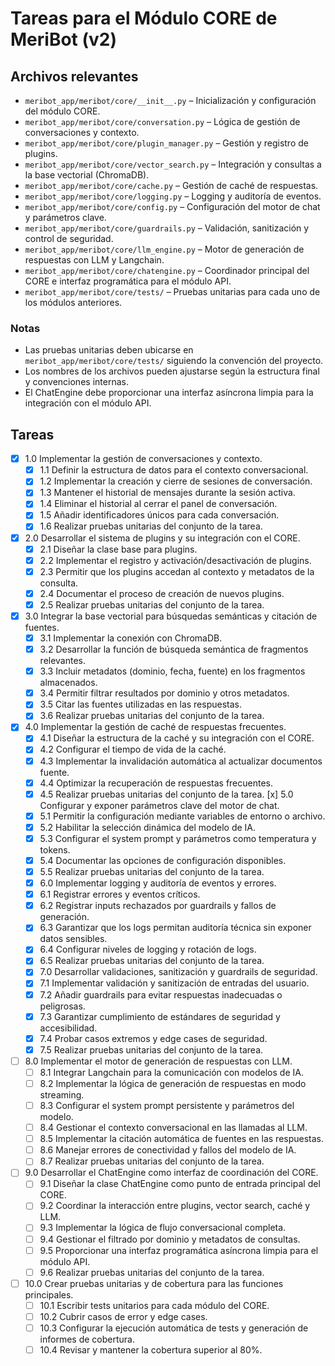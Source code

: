 # Tareas para el Módulo CORE de MeriBot (v2)

## Archivos relevantes

- `meribot_app/meribot/core/__init__.py` – Inicialización y configuración del módulo CORE.
- `meribot_app/meribot/core/conversation.py` – Lógica de gestión de conversaciones y contexto.
- `meribot_app/meribot/core/plugin_manager.py` – Gestión y registro de plugins.
- `meribot_app/meribot/core/vector_search.py` – Integración y consultas a la base vectorial (ChromaDB).
- `meribot_app/meribot/core/cache.py` – Gestión de caché de respuestas.
- `meribot_app/meribot/core/logging.py` – Logging y auditoría de eventos.
- `meribot_app/meribot/core/config.py` – Configuración del motor de chat y parámetros clave.
- `meribot_app/meribot/core/guardrails.py` – Validación, sanitización y control de seguridad.
- `meribot_app/meribot/core/llm_engine.py` – Motor de generación de respuestas con LLM y Langchain.
- `meribot_app/meribot/core/chatengine.py` – Coordinador principal del CORE e interfaz programática para el módulo API.
- `meribot_app/meribot/core/tests/` – Pruebas unitarias para cada uno de los módulos anteriores.

### Notas

- Las pruebas unitarias deben ubicarse en `meribot_app/meribot/core/tests/` siguiendo la convención del proyecto.
- Los nombres de los archivos pueden ajustarse según la estructura final y convenciones internas.
- El ChatEngine debe proporcionar una interfaz asíncrona limpia para la integración con el módulo API.

## Tareas

- [x] 1.0 Implementar la gestión de conversaciones y contexto.
  - [x] 1.1 Definir la estructura de datos para el contexto conversacional.
  - [x] 1.2 Implementar la creación y cierre de sesiones de conversación.
  - [x] 1.3 Mantener el historial de mensajes durante la sesión activa.
  - [x] 1.4 Eliminar el historial al cerrar el panel de conversación.
  - [x] 1.5 Añadir identificadores únicos para cada conversación.
  - [x] 1.6 Realizar pruebas unitarias del conjunto de la tarea.
- [x] 2.0 Desarrollar el sistema de plugins y su integración con el CORE.
  - [x] 2.1 Diseñar la clase base para plugins.
  - [x] 2.2 Implementar el registro y activación/desactivación de plugins.
  - [x] 2.3 Permitir que los plugins accedan al contexto y metadatos de la consulta.
  - [x] 2.4 Documentar el proceso de creación de nuevos plugins.
  - [x] 2.5 Realizar pruebas unitarias del conjunto de la tarea.
- [x] 3.0 Integrar la base vectorial para búsquedas semánticas y citación de fuentes.
  - [x] 3.1 Implementar la conexión con ChromaDB.
  - [x] 3.2 Desarrollar la función de búsqueda semántica de fragmentos relevantes.
  - [x] 3.3 Incluir metadatos (dominio, fecha, fuente) en los fragmentos almacenados.
  - [x] 3.4 Permitir filtrar resultados por dominio y otros metadatos.
  - [x] 3.5 Citar las fuentes utilizadas en las respuestas.
  - [x] 3.6 Realizar pruebas unitarias del conjunto de la tarea.
- [x] 4.0 Implementar la gestión de caché de respuestas frecuentes.
  - [x] 4.1 Diseñar la estructura de la caché y su integración con el CORE.
  - [x] 4.2 Configurar el tiempo de vida de la caché.
  - [x] 4.3 Implementar la invalidación automática al actualizar documentos fuente.
  - [x] 4.4 Optimizar la recuperación de respuestas frecuentes.
  - [x] 4.5 Realizar pruebas unitarias del conjunto de la tarea.
 [x] 5.0 Configurar y exponer parámetros clave del motor de chat.
  - [x] 5.1 Permitir la configuración mediante variables de entorno o archivo.
  - [x] 5.2 Habilitar la selección dinámica del modelo de IA.
  - [x] 5.3 Configurar el system prompt y parámetros como temperatura y tokens.
  - [x] 5.4 Documentar las opciones de configuración disponibles.
  - [x] 5.5 Realizar pruebas unitarias del conjunto de la tarea.
  - [x] 6.0 Implementar logging y auditoría de eventos y errores.
  - [x] 6.1 Registrar errores y eventos críticos.
  - [x] 6.2 Registrar inputs rechazados por guardrails y fallos de generación.
  - [x] 6.3 Garantizar que los logs permitan auditoría técnica sin exponer datos sensibles.
  - [x] 6.4 Configurar niveles de logging y rotación de logs.
  - [x] 6.5 Realizar pruebas unitarias del conjunto de la tarea.
  - [x] 7.0 Desarrollar validaciones, sanitización y guardrails de seguridad.
  - [x] 7.1 Implementar validación y sanitización de entradas del usuario.
  - [x] 7.2 Añadir guardrails para evitar respuestas inadecuadas o peligrosas.
  - [x] 7.3 Garantizar cumplimiento de estándares de seguridad y accesibilidad.
  - [x] 7.4 Probar casos extremos y edge cases de seguridad.
  - [x] 7.5 Realizar pruebas unitarias del conjunto de la tarea.
- [ ] 8.0 Implementar el motor de generación de respuestas con LLM.
  - [ ] 8.1 Integrar Langchain para la comunicación con modelos de IA.
  - [ ] 8.2 Implementar la lógica de generación de respuestas en modo streaming.
  - [ ] 8.3 Configurar el system prompt persistente y parámetros del modelo.
  - [ ] 8.4 Gestionar el contexto conversacional en las llamadas al LLM.
  - [ ] 8.5 Implementar la citación automática de fuentes en las respuestas.
  - [ ] 8.6 Manejar errores de conectividad y fallos del modelo de IA.
  - [ ] 8.7 Realizar pruebas unitarias del conjunto de la tarea.
- [ ] 9.0 Desarrollar el ChatEngine como interfaz de coordinación del CORE.
  - [ ] 9.1 Diseñar la clase ChatEngine como punto de entrada principal del CORE.
  - [ ] 9.2 Coordinar la interacción entre plugins, vector search, caché y LLM.
  - [ ] 9.3 Implementar la lógica de flujo conversacional completa.
  - [ ] 9.4 Gestionar el filtrado por dominio y metadatos de consultas.
  - [ ] 9.5 Proporcionar una interfaz programática asíncrona limpia para el módulo API.
  - [ ] 9.6 Realizar pruebas unitarias del conjunto de la tarea.
- [ ] 10.0 Crear pruebas unitarias y de cobertura para las funciones principales.
  - [ ] 10.1 Escribir tests unitarios para cada módulo del CORE.
  - [ ] 10.2 Cubrir casos de error y edge cases.
  - [ ] 10.3 Configurar la ejecución automática de tests y generación de informes de cobertura.
  - [ ] 10.4 Revisar y mantener la cobertura superior al 80%.
